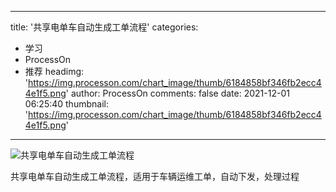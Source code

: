 
---
title: '共享电单车自动生成工单流程'
categories: 
 - 学习
 - ProcessOn
 - 推荐
headimg: 'https://img.processon.com/chart_image/thumb/6184858bf346fb2ecc44e1f5.png'
author: ProcessOn
comments: false
date: 2021-12-01 06:25:40
thumbnail: 'https://img.processon.com/chart_image/thumb/6184858bf346fb2ecc44e1f5.png'
---

<div>   
<img class="thumb" alt="共享电单车自动生成工单流程" src="https://img.processon.com/chart_image/thumb/6184858bf346fb2ecc44e1f5.png" referrerpolicy="no-referrer">
<p>共享电单车自动生成工单流程，适用于车辆运维工单，自动下发，处理过程</p>  
</div>
            